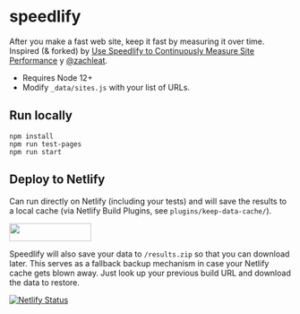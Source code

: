 # speedlify

After you make a fast web site, keep it fast by measuring it over time. Inspired (& forked) by [Use Speedlify to Continuously Measure Site Performance](https://www.zachleat.com/web/speedlify/)  y [@zachleat](https://www.zachleat.com/).

* Requires Node 12+
* Modify `_data/sites.js` with your list of URLs.

## Run locally

```
npm install
npm run test-pages
npm run start
```

## Deploy to Netlify

Can run directly on Netlify (including your tests) and will save the results to a local cache (via Netlify Build Plugins, see `plugins/keep-data-cache/`).

<a href="https://app.netlify.com/start/deploy?repository=https://github.com/cowboyhq/speedlify"><img src="https://www.netlify.com/img/deploy/button.svg" width="146" height="32"></a>

Speedlify will also save your data to `/results.zip` so that you can download later. This serves as a fallback backup mechanism in case your Netlify cache gets blown away. Just look up your previous build URL and download the data to restore.

[![Netlify Status](https://api.netlify.com/api/v1/badges/842a6fc1-d0dc-43fe-8c17-c550230e106a/deploy-status)](https://app.netlify.com/sites/reverent-allen-ff1eca/deploys)
